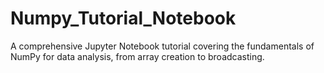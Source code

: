 # Numpy_Tutorial_Notebook
A comprehensive Jupyter Notebook tutorial covering the fundamentals of NumPy for data analysis, from array creation to broadcasting.
